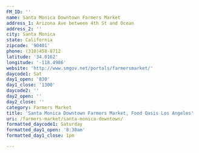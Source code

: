 ```yaml
---
FM_ID: ''
name: Santa Monica Downtown Farmers Market
address_1: Arizona Ave between 4th St and Ocean
address_2: ''
city: Santa Monica
state: California
zipcode: '90401'
phone: (310)458-8712
latitude: '34.0162'
longitude: '-118.4986'
website: 'http://www.smgov.net/portals/farmersmarket/'
daycode1: Sat
day1_open: '830'
day1_close: '1300'
daycode2: ''
day2_open: ''
day2_close: ''
category: Farmers Market
title: 'Santa Monica Downtown Farmers Market, Food Oasis Los Angeles'
uri: /farmers-market/santa-monica-downtown/
formatted_daycode1: Saturday
formatted_day1_open: '8:30am'
formatted_day1_close: 1pm

---
```

